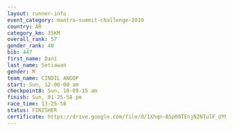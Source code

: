 ```yaml
---
layout: runner-info 
event_category: mantra-summit-challenge-2019 
country: AR
category_km: 35KM 
overall_rank: 57
gender_rank: 48
bib: 447
first_name: Dani
last_name: Setiawan
gender: M
team_name: CINDIL ANGOP
start: Sun, 12-00-00 am
checkpoint8: Sun, 10-09-15 am
finish: Sun, 01-25-58 pm
race_time: 13-25-58
status: FINISHER
certificate: https://drive.google.com/file/d/1Xhqn-B5p00TEnjN2NTulF_UYMuTihzex/view?usp=sharing
---
```

